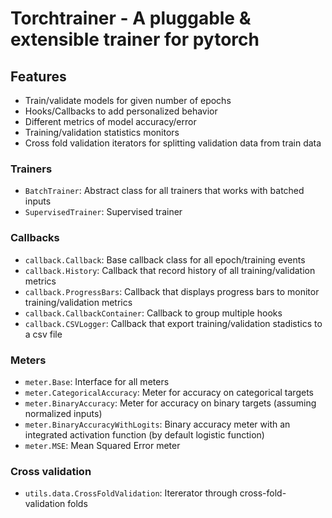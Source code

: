 # Torchtrainer - A pluggable & extensible trainer for pytorch #

## Features ##

* Train/validate models for given number of epochs
* Hooks/Callbacks to add personalized behavior
* Different metrics of model accuracy/error
* Training/validation statistics monitors
* Cross fold validation iterators for splitting validation data from train data

### Trainers ###

* `BatchTrainer`: Abstract class for all trainers that works with batched inputs
* `SupervisedTrainer`: Supervised trainer

### Callbacks ###

* `callback.Callback`: Base callback class for all epoch/training events
* `callback.History`: Callback that record history of all training/validation metrics
* `callback.ProgressBars`: Callback that displays progress bars to monitor training/validation metrics
* `callback.CallbackContainer`: Callback to group multiple hooks
* `callback.CSVLogger`: Callback that export training/validation stadistics to a csv file

### Meters ###

* `meter.Base`: Interface for all meters
* `meter.CategoricalAccuracy`: Meter for accuracy on categorical targets
* `meter.BinaryAccuracy`: Meter for accuracy on binary targets (assuming normalized inputs)
* `meter.BinaryAccuracyWithLogits`: Binary accuracy meter with an integrated activation function (by default logistic function)
* `meter.MSE`: Mean Squared Error meter

### Cross validation ###

* `utils.data.CrossFoldValidation`: Itererator through cross-fold-validation folds

